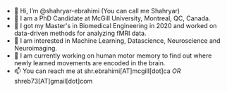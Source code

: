 - 👋 Hi, I’m @shahryar-ebrahimi (You can call me Shahryar)
- 🧐 I am a PhD Candidate at McGill University, Montreal, QC, Canada.
- 🧐 I got my Master's in Biomedical Engineering in 2020 and worked on data-driven methods for analyzing fMRI data.
- 👀 I am interested in Machine Learning, Datascience, Neuroscience and Neuroimaging.
- 🌱 I am currently working on human motor memory to find out where newly learned movements are encoded in the brain. 
- 📫 You can reach me at shr.ebrahimi[AT]mcgill[dot]ca  _OR_  shreb73[AT]gmail[dot]com

<!---
shahryar-ebrahimi/shahryar-ebrahimi is a ✨ special ✨ repository because its `README.md` (this file) appears on your GitHub profile.
You can click the Preview link to take a look at your changes.
--->
